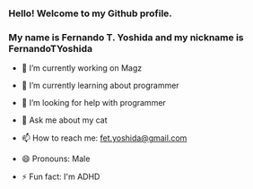 ### Hello! Welcome to my Github profile.
### My name is Fernando T. Yoshida and my nickname is FernandoTYoshida

- 🔭 I’m currently working on Magz
- 🌱 I’m currently learning about programmer

- 🤔 I’m looking for help with programmer
- 💬 Ask me about my cat 
- 📫 How to reach me: fet.yoshida@gmail.com
- 😄 Pronouns: Male
- ⚡ Fun fact: I'm ADHD

